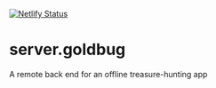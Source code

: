 [![Netlify Status](https://api.netlify.com/api/v1/badges/011d7f73-0e88-4eed-80e7-e95d8f252c9b/deploy-status)](https://app.netlify.com/sites/server-goldbug/deploys)

# server.goldbug

A remote back end for an offline treasure-hunting app
